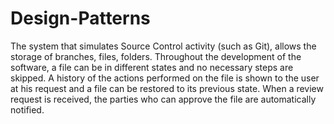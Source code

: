 # Design-Patterns
The system that simulates Source Control activity (such as Git), allows the storage of branches, files, folders. Throughout the development of the software, a file can be in different states and no necessary steps are skipped. A history of the actions performed on the file is shown to the user at his request and a file can be restored to its previous state. When a review request is received, the parties who can approve the file are automatically notified.
